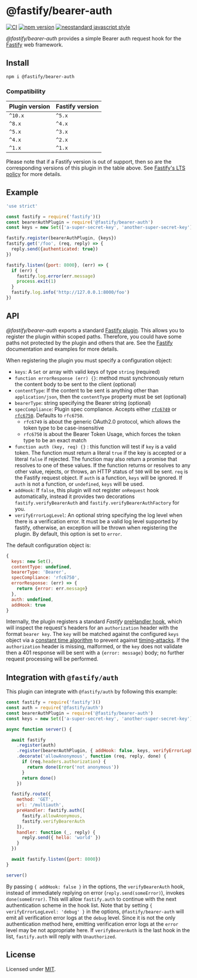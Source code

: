 # @fastify/bearer-auth

[![CI](https://github.com/fastify/fastify-bearer-auth/actions/workflows/ci.yml/badge.svg?branch=master)](https://github.com/fastify/fastify-bearer-auth/actions/workflows/ci.yml)
[![npm version](https://img.shields.io/npm/v/@fastify/bearer-auth)](https://www.npmjs.com/package/@fastify/bearer-auth)
[![neostandard javascript style](https://img.shields.io/badge/code_style-neostandard-brightgreen?style=flat)](https://github.com/neostandard/neostandard)

*@fastify/bearer-auth* provides a simple Bearer auth request hook for the [Fastify][fastify]
web framework.

[fastify]: https://fastify.dev/


## Install
```
npm i @fastify/bearer-auth
```

### Compatibility
| Plugin version | Fastify version |
| ---------------|-----------------|
| `^10.x`        | `^5.x`          |
| `^8.x`         | `^4.x`          |
| `^5.x`         | `^3.x`          |
| `^4.x`         | `^2.x`          |
| `^1.x`         | `^1.x`          |


Please note that if a Fastify version is out of support, then so are the corresponding versions of this plugin
in the table above.
See [Fastify's LTS policy](https://github.com/fastify/fastify/blob/main/docs/Reference/LTS.md) for more details.

## Example

```js
'use strict'

const fastify = require('fastify')()
const bearerAuthPlugin = require('@fastify/bearer-auth')
const keys = new Set(['a-super-secret-key', 'another-super-secret-key'])

fastify.register(bearerAuthPlugin, {keys})
fastify.get('/foo', (req, reply) => {
  reply.send({authenticated: true})
})

fastify.listen({port: 8000}, (err) => {
  if (err) {
    fastify.log.error(err.message)
    process.exit(1)
  }
  fastify.log.info('http://127.0.0.1:8000/foo')
})
```

## API

*@fastify/bearer-auth* exports a standard [Fastify plugin](https://github.com/fastify/fastify-plugin). This allows
you to register the plugin within scoped paths. Therefore, you could have some
paths not protected by the plugin and others that are. See the [Fastify](https://fastify.dev/docs/latest)
documentation and examples for more details.

When registering the plugin you must specify a configuration object:

* `keys`: A `Set` or array with valid keys of type `string` (required)
* `function errorResponse (err) {}`: method must synchronously return the content body to be
sent to the client (optional)
* `contentType`: If the content to be sent is anything other than
`application/json`, then the `contentType` property must be set (optional)
* `bearerType`: string specifying the Bearer string (optional)
* `specCompliance`:
Plugin spec compliance. Accepts either
[`rfc6749`](https://datatracker.ietf.org/doc/html/rfc6749) or
[`rfc6750`](https://datatracker.ietf.org/doc/html/rfc6750).
Defaults to `rfc6750`.
  * `rfc6749` is about the generic OAuth2.0 protocol, which allows the token type to be case-insensitive
  * `rfc6750` is about the Bearer Token Usage, which forces the token type to be an exact match
* `function auth (key, req) {}` : this function will test if `key` is a valid token.
   The function must return a literal `true` if the key is accepted or a literal
   `false` if rejected. The function may also return a promise that resolves to
   one of these values. If the function returns or resolves to any other value,
   rejects, or throws, an HTTP status of `500` will be sent. `req` is the Fastify
   request object. If `auth` is a function, `keys` will be ignored. If `auth` is
   not a function, or `undefined`, `keys` will be used.
* `addHook`: If `false`, this plugin will not register `onRequest` hook automatically,
   instead it provides two decorations `fastify.verifyBearerAuth` and
   `fastify.verifyBearerAuthFactory` for you.
* `verifyErrorLogLevel`: An optional string specifying the log level when there is a verification error.
   It must be a valid log level supported by fastify, otherwise, an exception will be thrown
   when registering the plugin. By default, this option is set to `error`.

The default configuration object is:

  ```js
  {
    keys: new Set(),
    contentType: undefined,
    bearerType: 'Bearer',
    specCompliance: 'rfc6750',
    errorResponse: (err) => {
      return {error: err.message}
    },
    auth: undefined,
    addHook: true
}
```

Internally, the plugin registers a standard *Fastify* [preHandler hook][prehook],
which will inspect the request's headers for an `authorization` header with the
format `bearer key`. The `key` will be matched against the configured `keys`
object via a [constant time algorithm](https://en.wikipedia.org/wiki/Time_complexity#Constant_time) to prevent against [timing-attacks](https://snyk.io/blog/node-js-timing-attack-ccc-ctf/). If the `authorization` header is missing,
malformed, or the `key` does not validate then a 401 response will be sent with
a `{error: message}` body; no further request processing will be performed.

[fplugin]: https://github.com/fastify/fastify/blob/main/docs/Reference/Plugins.md
[prehook]: https://github.com/fastify/fastify/blob/main/docs/Reference/Hooks.md

## Integration with `@fastify/auth`

This plugin can integrate with `@fastify/auth` by following this example:

```js
const fastify = require('fastify')()
const auth = require('@fastify/auth')
const bearerAuthPlugin = require('@fastify/bearer-auth')
const keys = new Set(['a-super-secret-key', 'another-super-secret-key'])

async function server() {

  await fastify
    .register(auth)
    .register(bearerAuthPlugin, { addHook: false, keys, verifyErrorLogLevel: 'debug' })
    .decorate('allowAnonymous', function (req, reply, done) {
      if (req.headers.authorization) {
        return done(Error('not anonymous'))
      }
      return done()
    })

  fastify.route({
    method: 'GET',
    url: '/multiauth',
    preHandler: fastify.auth([
      fastify.allowAnonymous,
      fastify.verifyBearerAuth
    ]),
    handler: function (_, reply) {
      reply.send({ hello: 'world' })
    }
  })

  await fastify.listen({port: 8000})
}

server()
```

By passing `{ addHook: false }` in the options, the `verifyBearerAuth` hook, instead of
immediately replying on error (`reply.send(someError)`), invokes `done(someError)`. This
will allow `fastify.auth` to continue with the next authentication scheme in the hook list.
Note that by setting `{ verifyErrorLogLevel: 'debug' }` in the options, `@fastify/bearer-auth` will emit all verification error logs at the `debug` level. Since it is not the only authentication method here, emitting verification error logs at the `error` level may be not appropriate here.
If `verifyBearerAuth` is the last hook in the list, `fastify.auth` will reply with `Unauthorized`.

## License

Licensed under [MIT](./LICENSE).
